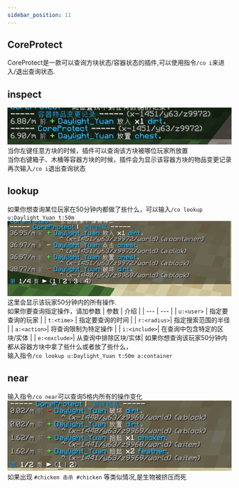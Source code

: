 ```yaml
---
sidebar_position: 11
---
```

## CoreProtect
CoreProtect是一款可以查询方块状态/容器状态的插件,可以使用指令`/co i`来进入/退出查询状态.
## inspect
![](_images/coi.png)  
当你左键任意方块的时候，插件可以查询该方块被哪位玩家所放置  
当你右键箱子、木桶等容器方块的时候，插件会为显示该容器方块的物品变更记录  
再次输入`/co i`退出查询状态
## lookup
如果你想查询某位玩家在50分钟内都做了些什么，可以输入`/co lookup u:Daylight_Yuan t:50m`  
![](_images/lookup.png)
这里会显示该玩家50分钟内的所有操作.  
如果你要查询指定操作，请加参数
| 参数 | 介绍 |
| --- | --- |
| `u:<user>`  | 指定要查询的玩家 |
| `t:<time>`  | 指定要查询的时间 |
| `r:<radius>`| 指定搜索范围的半径 |
| `a:<action>`| 将查询限制为特定操作 |
| `i:<include>`| 在查询中包含特定的区块/实体 |
| `e:<exclude>`| 从查询中排除区块/实体|
如果你想查询该玩家50分钟内都从容器方块中拿了些什么或者放了些什么，  
输入指令`/co lookup u:Daylight_Yuan t:50m a:container` 
## near
输入指令`/co near`可以查询5格内所有的操作变化  
![](_images/conear.png)
如果出现 `#chicken 击杀 #chicken` 等类似情况,是生物被挤压而死  